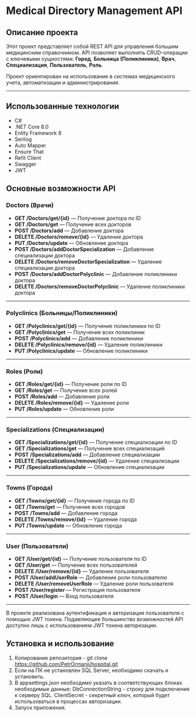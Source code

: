 # Medical Directory Management API

## Описание проекта
Этот проект представляет собой REST API для управления большим медицинским справочником. 
API позволяет выполнять CRUD-операции с ключевыми сущностями: **Город**, **Больница (Поликлиника)**, **Врач**, **Специализация**, **Пользователь**,  **Роль**.  

Проект ориентирован на использование в системах медицинского учета, автоматизации и администрирования.

---

## Использованные технологии
- C#
- .NET Core 8.0
- Entity Framework 8
- Serilog
- Auto Mapper
- Ensure That
- Refit Client
- Swagger
- JWT

## Основные возможности API

### Doctors (Врачи)
- **GET /Doctors/get/{id}** — Получение доктора по ID  
- **GET /Doctors/get** — Получение всех докторов  
- **POST /Doctors/add** — Добавление доктора  
- **DELETE /Doctors/remove/{id}** — Удаление доктора  
- **PUT /Doctors/update** — Обновление доктора  
- **POST /Doctors/addDoctorSpecialization** — Добавление специализации доктора  
- **DELETE /Doctors/removeDoctorSpecialization** — Удаление специализации доктора  
- **POST /Doctors/addDoctorPolyclinic** — Добавление поликлиники доктора  
- **DELETE /Doctors/removeDoctorPolyclinic** — Удаление поликлиники доктора  

---

### Polyclinics (Больницы/Поликлиники)
- **GET /Polyclinics/get/{id}** — Получение поликлиники по ID  
- **GET /Polyclinics/get** — Получение всех поликлиник  
- **POST /Polyclinics/add** — Добавление поликлиники  
- **DELETE /Polyclinics/remove/{id}** — Удаление поликлиники  
- **PUT /Polyclinics/update** — Обновление поликлиники  

---

### Roles (Роли)
- **GET /Roles/get/{id}** — Получение роли по ID  
- **GET /Roles/get** — Получение всех ролей  
- **POST /Roles/add** — Добавление роли  
- **DELETE /Roles/remove/{id}** — Удаление роли  
- **PUT /Roles/update** — Обновление роли  

---

### Specializations (Специализации)
- **GET /Specializations/get/{id}** — Получение специализации по ID  
- **GET /Specializations/get** — Получение всех специализаций  
- **POST /Specializations/add** — Добавление специализации  
- **DELETE /Specializations/remove/{id}** — Удаление специализации  
- **PUT /Specializations/update** — Обновление специализации  

---

### Towns (Города)
- **GET /Towns/get/{id}** — Получение города по ID  
- **GET /Towns/get** — Получение всех городов  
- **POST /Towns/add** — Добавление города  
- **DELETE /Towns/remove/{id}** — Удаление города  
- **PUT /Towns/update** — Обновление города  

---

### User (Пользователи)
- **GET /User/get/{id}** — Получение пользователя по ID  
- **GET /User/get** — Получение всех пользователей  
- **DELETE /User/remove/{id}** — Удаление пользователя  
- **POST /User/addUserRole** — Добавление роли пользователю  
- **DELETE /User/removeUserRole** — Удаление роли пользователя  
- **POST /User/register** — Регистрация пользователя  
- **POST /User/login** — Вход пользователя  

---

В проекте реализована аутентификация и авторизация пользователя с помощью JWT токена. Подавляющее большинство возможностей API доступно лишь с использованием JWT токена авторизации.


## Установка и использование
1. Копирование репозитория - git clone https://github.com/PetrOrmanji/hospital.git
2. Если на ПК не установлен SQL Server, необходимо скачать и установить.
3. В appsettings.json необходимо указать в соответствующих блоках необходимые данные: DbConnectionString - строку для подключения к серверу SQL. ClientSecret - секретный ключ, который будет использоваться в процессах авторизации.
4. Запуск приложения.
